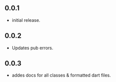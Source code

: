 ## 0.0.1

* initial release.
## 0.0.2

* Updates pub errors.
## 0.0.3

* addes docs for all classes & formatted dart files.
